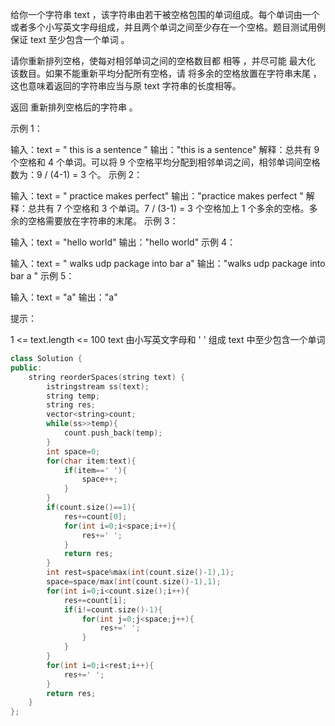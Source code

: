 给你一个字符串 text ，该字符串由若干被空格包围的单词组成。每个单词由一个或者多个小写英文字母组成，并且两个单词之间至少存在一个空格。题目测试用例保证 text 至少包含一个单词 。

请你重新排列空格，使每对相邻单词之间的空格数目都 相等 ，并尽可能 最大化 该数目。如果不能重新平均分配所有空格，请 将多余的空格放置在字符串末尾 ，这也意味着返回的字符串应当与原 text 字符串的长度相等。

返回 重新排列空格后的字符串 。

 

示例 1：

输入：text = "  this   is  a sentence "
输出："this   is   a   sentence"
解释：总共有 9 个空格和 4 个单词。可以将 9 个空格平均分配到相邻单词之间，相邻单词间空格数为：9 / (4-1) = 3 个。
示例 2：

输入：text = " practice   makes   perfect"
输出："practice   makes   perfect "
解释：总共有 7 个空格和 3 个单词。7 / (3-1) = 3 个空格加上 1 个多余的空格。多余的空格需要放在字符串的末尾。
示例 3：

输入：text = "hello   world"
输出："hello   world"
示例 4：

输入：text = "  walks  udp package   into  bar a"
输出："walks  udp  package  into  bar  a "
示例 5：

输入：text = "a"
输出："a"


提示：

1 <= text.length <= 100
text 由小写英文字母和 ' ' 组成
text 中至少包含一个单词

```cpp
class Solution {
public:
    string reorderSpaces(string text) {
        istringstream ss(text);
        string temp;
        string res;
        vector<string>count;
        while(ss>>temp){
            count.push_back(temp);
        }
        int space=0;
        for(char item:text){
            if(item==' '){
                space++;
            }
        }
        if(count.size()==1){
            res+=count[0];
            for(int i=0;i<space;i++){
                res+=' ';
            }
            return res;
        }
        int rest=space%max(int(count.size()-1),1);
        space=space/max(int(count.size()-1),1);
        for(int i=0;i<count.size();i++){
            res+=count[i];
            if(i!=count.size()-1){
                for(int j=0;j<space;j++){
                    res+=' ';
                }
            }
        }
        for(int i=0;i<rest;i++){
            res+=' ';
        }
        return res;
    }
};
```

